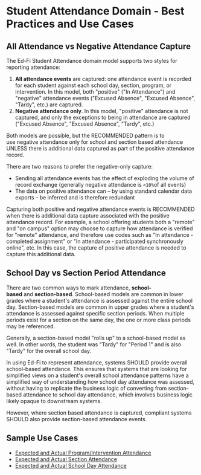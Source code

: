 # Student Attendance Domain - Best Practices and Use Cases

## All Attendance vs Negative Attendance Capture

The Ed-Fi Student Attendance domain model supports two styles for reporting
attendance:

1. **All attendance events** are captured: one attendance event is recorded for
    each student against each school day, section, program, or intervention. In
    this model, both "positive" ("In Attendance") and "negative" attendance
    events ("Excused Absence", "Excused Absence", "Tardy", etc.) are captured.
2. **Negative attendance only**. In this model, "positive" attendance is not
    captured, and only the exceptions to being in attendance are captured
    ("Excused Absence", "Excused Absence", "Tardy", etc.)

Both models are possible, but the RECOMMENDED pattern is to use negative
attendance only for school and section based attendance UNLESS there is
additional data captured as part of the positive attendance record.

There are two reasons to prefer the negative-only capture:

* Sending all attendance events has the effect of exploding the volume of
    record exchange (generally negative attendance is `<10%`of all events)
* The data on positive attendance can – by using standard calendar data
    exports – be inferred and is therefore redundant

Capturing both positive and negative attendance events is RECOMMENDED when there
is additional data capture associated with the positive attendance record. For
example, a school offering students both a "remote" and "on campus" option may
choose to capture how attendance is verified for "remote" attendance, and
therefore use codes such as "In attendance - completed assignment" or "In
attendance - participated synchronously online", etc. In this case, the capture
of positive attendance is needed to capture this additional data.

## School Day vs Section Period Attendance

There are two common ways to mark
attendance, **school-based** and **section-based**. School-based models are
common in lower grades where a student's attendance is assessed against the
entire school day. Section-based models are common in upper grades where a
student's attendance is assessed against specific section periods. When multiple
periods exist for a section on the same day, the one or more class periods may
be referenced.

Generally, a section-based model "rolls up" to a school-based model as well. In
other words, the student was "Tardy" for "Period 1" and is also "Tardy" for the
overall school day.

In using Ed-Fi to represent attendance, systems SHOULD provide overall
school-based attendance. This ensures that systems that are looking for
simplified views on a student's overall school attendance patterns have a
simplified way of understanding how school day attendance was assessed, without
having to replicate the business logic of converting from section-based
attendance to school day attendance, which involves business logic likely opaque
to downstream systems.

However, where section based attendance is captured, compliant systems SHOULD
also provide section-based attendance events.

## Sample Use Cases

* [Expected and Actual Program/Intervention
    Attendance](./expected-and-actual-programintervention-attendance.md)
* [Expected and Actual Section
    Attendance](./expected-and-actual-section-attendance.md)
* [Expected and Actual School Day
    Attendance](./expected-and-actual-school-day-attendance.md)

